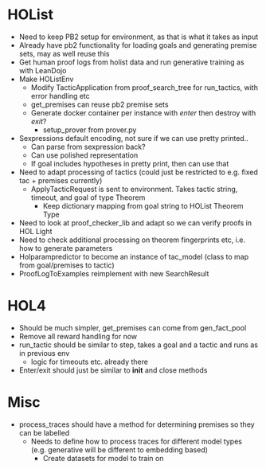 # HOList

- Need to keep PB2 setup for environment, as that is what it takes as input
- Already have pb2 functionality for loading goals and generating premise sets, may as well reuse this 
- Get human proof logs from holist data and run generative training as with LeanDojo
- Make HOListEnv
  - Modify TacticApplication from proof_search_tree for run_tactics, with error handling etc
  - get_premises can reuse pb2 premise sets
  - Generate docker container per instance with _enter_ then destroy with _exit_?
    - setup_prover from prover.py
- Sexpressions default encoding, not sure if we can use pretty printed..
  - Can parse from sexpression back?
  - Can use polished representation 
  - If goal includes hypotheses in pretty print, then can use that 
- Need to adapt processing of tactics (could just be restricted to e.g. fixed tac + premises currently)
  - ApplyTacticRequest is sent to environment. Takes tactic string, timeout, and goal of type Theorem
    - Keep dictionary mapping from goal string to HOList Theorem Type
- Need to look at proof_checker_lib and adapt so we can verify proofs in HOL Light
- Need to check additional processing on theorem fingerprints etc, i.e. how to generate parameters 
- Holparampredictor to become an instance of tac_model (class to map from goal/premises to tactic)
- ProofLogToExamples reimplement with new SearchResult


# HOL4
- Should be much simpler, get_premises can come from gen_fact_pool
- Remove all reward handling for now
- run_tactic should be similar to step, takes a goal and a tactic and runs as in previous env
  - logic for timeouts etc. already there
- Enter/exit should just be similar to __init__ and close methods

# Misc
- process_traces should have a method for determining premises so they can be labelled 
  - Needs to define how to process traces for different model types (e.g. generative will be different to embedding based)
    - Create datasets for model to train on 